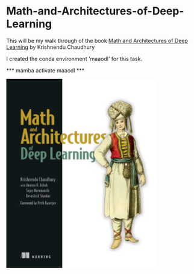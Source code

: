 # Math-and-Architectures-of-Deep-Learning

This will be my walk through of the book [Math and Architectures of Deep Learning](https://github.com/krishnonwork/mathematical-methods-in-deep-learning-ipython) by Krishnendu Chaudhury

I created the conda environment 'maaodl' for this task. 

*** mamba activate maaodl ***

<img src="Chaudhury-MADL-HI.png?raw=tru" alt="drawing" width="400"/>